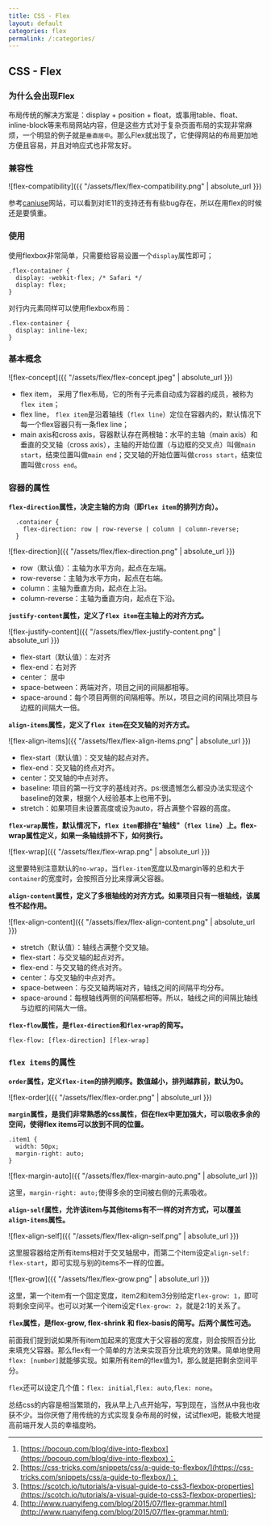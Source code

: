 ```yaml
---
title: CSS - Flex
layout: default
categories: flex
permalink: /:categories/
---
```


## CSS - Flex

### 为什么会出现Flex  

  布局传统的解决方案是：display + position + float，或事用table、float、inline-block等来布局网站内容，但是这些方式对于复杂页面布局的实现非常麻烦，一个明显的例子就是`垂直居中`。那么Flex就出现了，它使得网站的布局更加地方便且容易，并且对响应式也非常友好。  

### 兼容性  

  ![flex-compatibility]({{ "/assets/flex/flex-compatibility.png" | absolute_url }})  

  参考[caniuse](https://caniuse.com/#feat=flexbox)网站，可以看到对IE11的支持还有有些bug存在，所以在用flex的时候还是要慎重。  

### 使用  

  使用flexbox非常简单，只需要给容易设置一个`display`属性即可；  

  ```
  .flex-container {
    display: -webkit-flex; /* Safari */
    display: flex;
  }
  ```  

  对行内元素同样可以使用flexbox布局：

  ```
  .flex-container {
    display: inline-lex;
  }
  ```  

### 基本概念  

![flex-concept]({{ "/assets/flex/flex-concept.jpeg" | absolute_url }})  

  - flex item， 采用了flex布局，它的所有子元素自动成为容器的成员，被称为`flex item`；  
  - flex line， `flex item`是沿着轴线（`flex line`）定位在容器内的，默认情况下每一个flex容器只有一条flex line；  
  - main axis和cross axis，容器默认存在两根轴：水平的主轴（main axis）和垂直的交叉轴（cross axis），主轴的开始位置（与边框的交叉点）叫做`main start`，结束位置叫做`main end`；交叉轴的开始位置叫做`cross start`，结束位置叫做`cross end`。  


### 容器的属性  

  **`flex-direction`属性，决定主轴的方向（即`flex item`的排列方向）。**    
```
  .container {
    flex-direction: row | row-reverse | column | column-reverse;
  }
```
![flex-direction]({{ "/assets/flex/flex-direction.png" | absolute_url }})  

- row（默认值）：主轴为水平方向，起点在左端。  
- row-reverse：主轴为水平方向，起点在右端。  
- column：主轴为垂直方向，起点在上沿。  
- column-reverse：主轴为垂直方向，起点在下沿。  

**`justify-content`属性，定义了`flex item`在主轴上的对齐方式。**  

![flex-justify-content]({{ "/assets/flex/flex-justify-content.png" | absolute_url }})  

- flex-start（默认值）：左对齐
- flex-end：右对齐
- center： 居中
- space-between：两端对齐，项目之间的间隔都相等。
- space-around：每个项目两侧的间隔相等。所以，项目之间的间隔比项目与边框的间隔大一倍。  

**`align-items`属性，定义了`flex item`在交叉轴的对齐方式。**  

![flex-align-items]({{ "/assets/flex/flex-align-items.png" | absolute_url }})  

- flex-start（默认值）：交叉轴的起点对齐。
- flex-end：交叉轴的终点对齐。
- center：交叉轴的中点对齐。
- baseline: 项目的第一行文字的基线对齐。ps:很遗憾怎么都没办法实现这个baseline的效果，根据个人经验基本上也用不到。
- stretch：如果项目未设置高度或设为auto，将占满整个容器的高度。  

**`flex-wrap`属性，默认情况下，`flex item`都排在"轴线"（`flex line`）上。flex-wrap属性定义，如果一条轴线排不下，如何换行。**  

![flex-wrap]({{ "/assets/flex/flex-wrap.png" | absolute_url }})  

这里要特别注意默认的`no-wrap`，当`flex-item`宽度以及margin等的总和大于`container`的宽度时，会按照百分比来撑满父容器。  

**`align-content`属性，定义了多根轴线的对齐方式。如果项目只有一根轴线，该属性不起作用。**  

![flex-align-content]({{ "/assets/flex/flex-align-content.png" | absolute_url }})  

- stretch（默认值）：轴线占满整个交叉轴。
- flex-start：与交叉轴的起点对齐。
- flex-end：与交叉轴的终点对齐。
- center：与交叉轴的中点对齐。
- space-between：与交叉轴两端对齐，轴线之间的间隔平均分布。
- space-around：每根轴线两侧的间隔都相等。所以，轴线之间的间隔比轴线与边框的间隔大一倍。  

**`flex-flow`属性，是`flex-direction`和`flex-wrap`的简写。**  
```
flex-flow: [flex-direction] [flex-wrap]
```

### `flex items`的属性  

**`order`属性，定义`flex-item`的排列顺序。数值越小，排列越靠前，默认为0。**  

![flex-order]({{ "/assets/flex/flex-order.png" | absolute_url }})  

**`margin`属性，是我们非常熟悉的css属性，但在flex中更加强大，可以吸收多余的空间，使得flex items可以放到不同的位置。**   
```
.item1 {
  width: 50px;
  margin-right: auto;
}
```  
![flex-margin-auto]({{ "/assets/flex/flex-margin-auto.png" | absolute_url }})  

这里，`margin-right: auto;`使得多余的空间被右侧的元素吸收。  

**`align-self`属性，允许该item与其他items有不一样的对齐方式，可以覆盖`align-items`属性。**   

![flex-align-self]({{ "/assets/flex/flex-align-self.png" | absolute_url }})  

这里服容器给定所有items相对于交叉轴居中，而第二个item设定`align-self: flex-start`，即可实现与别的items不一样的位置。  

![flex-grow]({{ "/assets/flex/flex-grow.png" | absolute_url }})  

这里，第一个item有一个固定宽度，item2和item3分别给定`flex-grow: 1`，即可将剩余空间平。也可以对某一个item设定`flex-grow: 2`，就是2:1的关系了。

**`flex`属性，是flex-grow, flex-shrink 和 flex-basis的简写。后两个属性可选。**  

前面我们提到说如果所有item加起来的宽度大于父容器的宽度，则会按照百分比来填充父容器。那么flex有一个简单的方法来实现百分比填充的效果。简单地使用`flex: [number]`就能够实现。如果所有item的flex值为1，那么就是把剩余空间平分。  

`flex`还可以设定几个值：`flex: initial`,`flex: auto`,`flex: none`。 

总结css的内容是相当繁琐的，我从早上八点开始写，写到现在，当然从中我也收获不少。当你厌倦了用传统的方式实现复杂布局的时候，试试flex吧，能极大地提高前端开发人员的幸福度哟。

<hr/>

1. [https://bocoup.com/blog/dive-into-flexbox](https://bocoup.com/blog/dive-into-flexbox)；
2. [https://css-tricks.com/snippets/css/a-guide-to-flexbox/](https://css-tricks.com/snippets/css/a-guide-to-flexbox/)；
3. [https://scotch.io/tutorials/a-visual-guide-to-css3-flexbox-properties](https://scotch.io/tutorials/a-visual-guide-to-css3-flexbox-properties);
4. [http://www.ruanyifeng.com/blog/2015/07/flex-grammar.html](http://www.ruanyifeng.com/blog/2015/07/flex-grammar.html);
